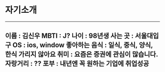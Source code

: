 # 자기소개

---
이름 : 김신우
MBTI : J?
나이 : 98년생
사는 곳 : 서울대입구
OS : ios, window
좋아하는 음식 : 일식, 중식, 양식, 한식 가리지 않아요
취미 : 요즘은 증권에 관심이 많습니다.
자랑거리 : ??
포부 : 내년엔 꼭 원하는 기업에 취업성공
---